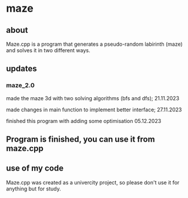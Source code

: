 # maze

## about

Maze.cpp is a program that generates a pseudo-random labirinth (maze) and solves it in two different ways.

## updates

### maze_2.0
made the maze 3d with two solving algorithms (bfs and dfs); 
21.11.2023

made changes in main function to implement better interface;
27.11.2023

finished this program with adding some optimisation
05.12.2023

## Program is finished, you can use it from maze.cpp

## use of my code

Maze.cpp was created as a univercity project, so please don't use it for anything but for study.
